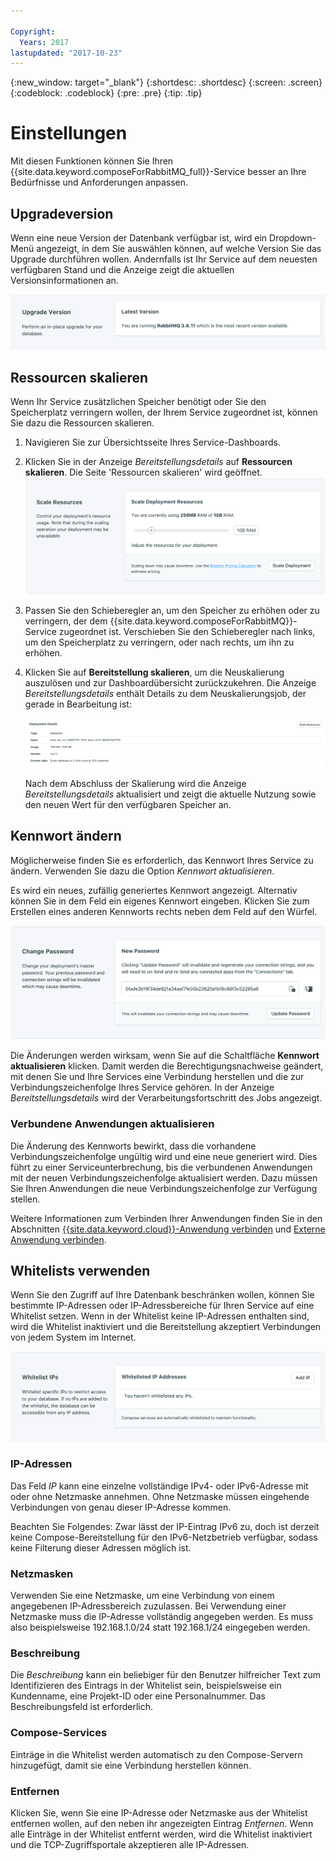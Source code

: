 ```yaml
---

Copyright:
  Years: 2017
lastupdated: "2017-10-23"
---
```


{:new_window: target="_blank"}
{:shortdesc: .shortdesc}
{:screen: .screen}
{:codeblock: .codeblock}
{:pre: .pre}
{:tip: .tip}

# Einstellungen

Mit diesen Funktionen können Sie Ihren {{site.data.keyword.composeForRabbitMQ_full}}-Service besser an Ihre Bedürfnisse und Anforderungen anpassen.


## Upgradeversion

Wenn eine neue Version der Datenbank verfügbar ist, wird ein Dropdown-Menü angezeigt, in dem Sie auswählen können, auf welche Version Sie das Upgrade durchführen wollen. Andernfalls ist Ihr Service auf dem neuesten verfügbaren Stand und die Anzeige zeigt die aktuellen Versionsinformationen an.

![Versionsanzeige](./images/rabbitmq-version-show.png "Versionsanzeige")


## Ressourcen skalieren

Wenn Ihr Service zusätzlichen Speicher benötigt oder Sie den Speicherplatz verringern wollen, der Ihrem Service zugeordnet ist, können Sie dazu die Ressourcen skalieren.

1. Navigieren Sie zur Übersichtsseite Ihres Service-Dashboards.
2. Klicken Sie in der Anzeige _Bereitstellungsdetails_ auf **Ressourcen skalieren**. Die Seite 'Ressourcen skalieren' wird geöffnet. ![Seite 'Ressourcen skalieren'](./images/rabbitmq-scale-show.png "Seite 'Ressourcen skalieren'")
3. Passen Sie den Schieberegler an, um den Speicher zu erhöhen oder zu verringern, der dem {{site.data.keyword.composeForRabbitMQ}}-Service zugeordnet ist. Verschieben Sie den Schieberegler nach links, um den Speicherplatz zu verringern, oder nach rechts, um ihn zu erhöhen.
4. Klicken Sie auf **Bereitstellung skalieren**, um die Neuskalierung auszulösen und zur Dashboardübersicht zurückzukehren. Die Anzeige _Bereitstellungsdetails_ enthält Details zu dem Neuskalierungsjob, der gerade in Bearbeitung ist: 

    ![Anzeige 'Bereitstellungsdetails' mit einem aktiven Job](./images/jobs_scaling.png "Anzeige 'Bereitstellungsdetails' mit einem aktiven Job: Datenbank auf zwei Einheiten skalieren")

    Nach dem Abschluss der Skalierung wird die Anzeige _Bereitstellungsdetails_ aktualisiert und zeigt die aktuelle Nutzung sowie den neuen Wert für den verfügbaren Speicher an.


## Kennwort ändern

Möglicherweise finden Sie es erforderlich, das Kennwort Ihres Service zu ändern. Verwenden Sie dazu die Option _Kennwort aktualisieren_. 

Es wird ein neues, zufällig generiertes Kennwort angezeigt. Alternativ können Sie in dem Feld ein eigenes Kennwort eingeben. Klicken Sie zum Erstellen eines anderen Kennworts rechts neben dem Feld auf den Würfel. 
  
![Kennwort für RabbitMQ aktualisieren](./images/rabbitmq-update-password.png "Automatischer Kennwortgenerator")

Die Änderungen werden wirksam, wenn Sie auf die Schaltfläche **Kennwort aktualisieren** klicken. Damit werden die Berechtigungsnachweise geändert, mit denen Sie und Ihre Services eine Verbindung herstellen und die zur Verbindungszeichenfolge Ihres Service gehören. In der Anzeige _Bereitstellungsdetails_ wird der Verarbeitungsfortschritt des Jobs angezeigt. 

### Verbundene Anwendungen aktualisieren
Die Änderung des Kennworts bewirkt, dass die vorhandene Verbindungszeichenfolge ungültig wird und eine neue generiert wird. Dies führt zu einer Serviceunterbrechung, bis die verbundenen Anwendungen mit der neuen Verbindungszeichenfolge aktualisiert werden. Dazu müssen Sie Ihren Anwendungen die neue Verbindungszeichenfolge zur Verfügung stellen.

Weitere Informationen zum Verbinden Ihrer Anwendungen finden Sie in den Abschnitten [{{site.data.keyword.cloud}}-Anwendung verbinden](./connecting-bluemix-app.html) und [Externe Anwendung verbinden](./connecting-external.html).


## Whitelists verwenden

Wenn Sie den Zugriff auf Ihre Datenbank beschränken wollen, können Sie bestimmte IP-Adressen oder IP-Adressbereiche für Ihren Service auf eine Whitelist setzen. Wenn in der Whitelist keine IP-Adressen enthalten sind, wird die Whitelist inaktiviert und die Bereitstellung akzeptiert Verbindungen von jedem System im Internet.

![IP-Adressen auf Whitelist setzen](./images/rabbitmq-whitelist-show.png "Felder der Whitelist.")

### IP-Adressen
Das Feld *IP* kann eine einzelne vollständige IPv4- oder IPv6-Adresse mit oder ohne Netzmaske annehmen. Ohne Netzmaske müssen eingehende Verbindungen von genau dieser IP-Adresse kommen. 

Beachten Sie Folgendes: Zwar lässt der IP-Eintrag IPv6 zu, doch ist derzeit keine Compose-Bereitstellung für den IPv6-Netzbetrieb verfügbar, sodass keine Filterung dieser Adressen möglich ist.


### Netzmasken
Verwenden Sie eine Netzmaske, um eine Verbindung von einem angegebenen IP-Adressbereich zuzulassen. Bei Verwendung einer Netzmaske muss die IP-Adresse vollständig angegeben werden. Es muss also beispielsweise 192.168.1.0/24 statt 192.168.1/24 eingegeben werden.

### Beschreibung
Die *Beschreibung* kann ein beliebiger für den Benutzer hilfreicher Text zum Identifizieren des Eintrags in der Whitelist sein, beispielsweise ein Kundenname, eine Projekt-ID oder eine Personalnummer. Das Beschreibungsfeld ist erforderlich.

### Compose-Services
Einträge in die Whitelist werden automatisch zu den Compose-Servern hinzugefügt, damit sie eine Verbindung herstellen können.

### Entfernen
Klicken Sie, wenn Sie eine IP-Adresse oder Netzmaske aus der Whitelist entfernen wollen, auf den neben ihr angezeigten Eintrag *Entfernen*. Wenn alle Einträge in der Whitelist entfernt werden, wird die Whitelist inaktiviert und die TCP-Zugriffsportale akzeptieren alle IP-Adressen.
